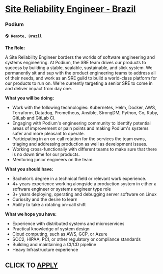 # [Site Reliability Engineer - Brazil](https://www.remotewlb.com/apply/site-reliability-engineer-brazil)  
### Podium  
#### `🌎 Remote, Brazil`  

**The Role:**

A Site Reliability Engineer borders the worlds of software engineering and systems engineering. At Podium, the SRE team drives our products to success by building a stable, scalable, sustainable, and slick system. We permanently sit and sup with the product engineering teams to address all of their needs, and work as an SRE guild to build a world-class platform for our products to run on. We're currently targeting a senior SRE to come in and deliver impact from day one.

**What you will be doing:**

  * Work with the following technologies: Kubernetes, Helm, Docker, AWS, Terraform, Datadog, Prometheus, Ansible, StrongDM, Python, Go, Ruby, GitLab and GitLab CI.
  * Engaging with Podium's engineering community to identify potential areas of improvement or pain points and making Podium's systems safer and more pleasant to operate.
  * Participating in an on-call rotation for the services the team owns, triaging and addressing production as well as development issues.
  * Working cross-functionally with different teams to make sure that there is no down time for our products.
  * Mentoring junior engineers on the team.

**What you should have:**

  * Bachelor’s degree in a technical field or relevant work experience.
  * 4+ years experience working alongside a production system in either a software engineer or systems engineer type role
  * 3+ years deploying, operating and debugging server software on Linux
  * Curiosity and the desire to learn
  * Ability to take a rotating on-call shift

**What we hope you have:**

  * Experience with distributed systems and microservices
  * Practical knowledge of system design
  * Cloud computing, such as AWS, GCP, or Azure
  * SOC2, HIPAA, PCI, or other regulatory or compliance standards
  * Building and maintaining a CI/CD pipeline
  * Heavy Infrastructure experience 

  
## CLICK TO [APPLY](https://www.remotewlb.com/apply/site-reliability-engineer-brazil)

